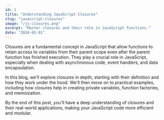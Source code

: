 ```yaml
---
id: 1
title: "Understanding JavaScript Closures"
slug: "javascript-closures"
image: "/js-closures.png"
excerpt: "Master closures and their role in JavaScript functions."
date: "2024-03-01"
---
```


Closures are a fundamental concept in JavaScript that allow functions to retain access to variables from their parent scope even after the parent function has finished execution. They play a crucial role in JavaScript, especially when dealing with asynchronous code, event handlers, and data encapsulation.

In this blog, we'll explore closures in depth, starting with their definition and how they work under the hood. We'll then move on to practical examples, including how closures help in creating private variables, function factories, and memoization.

By the end of this post, you'll have a deep understanding of closures and their real-world applications, making your JavaScript code more efficient and modular.
